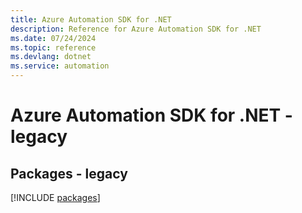 ```yaml
---
title: Azure Automation SDK for .NET
description: Reference for Azure Automation SDK for .NET
ms.date: 07/24/2024
ms.topic: reference
ms.devlang: dotnet
ms.service: automation
---
```

# Azure Automation SDK for .NET - legacy
## Packages - legacy
[!INCLUDE [packages](automation-index.md)]